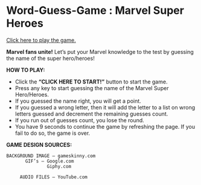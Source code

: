 # Word-Guess-Game : Marvel Super Heroes

[Click here to play the game.](https://lerodcalanoc.github.io/Word-Guess-Game/)

**Marvel fans unite!** Let’s put your Marvel knowledge to the test by guessing the name of the super hero/heroes!

**HOW TO PLAY:**

 * Click the **“CLICK HERE TO START!”** button to start the game.
 * Press any key to start guessing the name of the Marvel Super Hero/Heroes.
 * If you guessed the name right, you will get a point.
 * If you guessed a wrong letter, then it will add the letter to a list on wrong letters guessed and decrement the remaining guesses count.
 * If you run out of guesses count, you lose the round.
 * You have 9 seconds to continue the game by refreshing the page. If you fail to do so, the game is over.

**GAME DESIGN SOURCES:**

	BACKGROUND IMAGE – gameskinny.com
		   GIF’s – Google.com
		       	   Giphy.com

	     AUDIO FILES – YouTube.com

